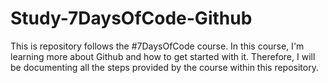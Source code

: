 # Study-7DaysOfCode-Github
This is repository follows the #7DaysOfCode course. In this course, I'm learning more about Github and how to get started with it. Therefore, I will be documenting all the steps provided by the course within this repository.

